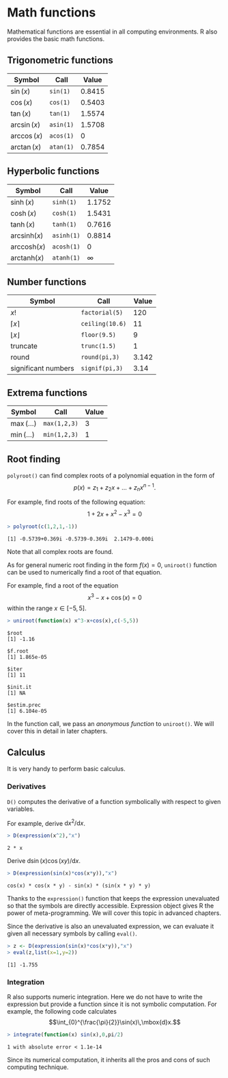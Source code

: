 

# Math functions

Mathematical functions are essential in all computing environments. R also provides the basic math functions.

## Trigonometric functions

| Symbol | Call | Value |
|--------|------|-------|
| $\sin(x)$ | `sin(1)` | 0.8415 |
| $\cos(x)$ | `cos(1)` | 0.5403 |
| $\tan(x)$ | `tan(1)` | 1.5574 |
| $\arcsin(x)$ | `asin(1)` | 1.5708 |
| $\arccos(x)$ | `acos(1)` | 0 |
| $\arctan(x)$ | `atan(1)` | 0.7854 |

## Hyperbolic functions

| Symbol | Call | Value |
|--------|------|-------|
| $\sinh(x)$ | `sinh(1)` | 1.1752 |
| $\cosh(x)$ | `cosh(1)` | 1.5431 |
| $\tanh(x)$ | `tanh(1)` | 0.7616 |
| $\mbox{arcsinh}(x)$ | `asinh(1)` | 0.8814 |
| $\mbox{arccosh}(x)$ | `acosh(1)` | 0 |
| $\mbox{arctanh}(x)$ | `atanh(1)` | &infin; |

## Number functions

| Symbol | Call | Value |
|--------|------|-------|
| $x!$ | `factorial(5)` | 120|
| $\lceil x\rceil$ | `ceiling(10.6)` | 11 |
| $\lfloor x\rfloor$ | `floor(9.5)` | 9 |
| truncate | `trunc(1.5)` | 1 |
| round | `round(pi,3)` | 3.142 |
| significant numbers | `signif(pi,3)` | 3.14 |

## Extrema functions

| Symbol | Call | Value |
|--------|------|-------|
| $\max(\ldots)$ | `max(1,2,3)` | 3 |
| $\min(\ldots)$ | `min(1,2,3)` | 1 |

## Root finding

`polyroot()` can find complex roots of a polynomial equation in the form of 
$$ p(x) = z_1 + z_2 x + \ldots + z_n x^{n-1}.$$

For example, find roots of the following equation:
$$ 1 + 2 x + x^2 - x^3 = 0 $$


```r
> polyroot(c(1,2,1,-1))
```

```
[1] -0.5739+0.369i -0.5739-0.369i  2.1479-0.000i
```

Note that all complex roots are found.

As for general numeric root finding in the form $f(x)=0$, `uniroot()` function can be used to numerically find a root of that equation.

For example, find a root of the equation $$x^3 - x + \cos(x) = 0$$ within the range $x\in[-5,5]$.


```r
> uniroot(function(x) x^3-x+cos(x),c(-5,5))
```

```
$root
[1] -1.16

$f.root
[1] 1.865e-05

$iter
[1] 11

$init.it
[1] NA

$estim.prec
[1] 6.104e-05
```

In the function call, we pass an *anonymous function* to `uniroot()`. We will cover this in detail in later chapters.

## Calculus

It is very handy to perform basic calculus. 

### Derivatives

`D()` computes the derivative of a function symbolically with respect to given variables. 

For example, derive $\mbox{d}x^{2}/\mbox{d}x$.


```r
> D(expression(x^2),"x")
```

```
2 * x
```

Derive $\mbox{d}\sin(x)\cos(xy)/\mbox{d}x$.


```r
> D(expression(sin(x)*cos(x*y)),"x")
```

```
cos(x) * cos(x * y) - sin(x) * (sin(x * y) * y)
```

Thanks to the `expression()` function that keeps the expression unevaluated so that the symbols are directly accessible. Expression object gives R the power of meta-programming. We will cover this topic in advanced chapters.

Since the derivative is also an unevaluated expression, we can evaluate it given all necessary symbols by calling `eval()`.


```r
> z <- D(expression(sin(x)*cos(x*y)),"x")
> eval(z,list(x=1,y=2))
```

```
[1] -1.755
```

### Integration

R also supports numeric integration. Here we do not have to write the expression but provide a function since it is not symbolic computation. For example, the following code calculates $$\int_{0}^{\frac{\pi}{2}}\sin(x)\,\mbox{d}x.$$


```r
> integrate(function(x) sin(x),0,pi/2)
```

```
1 with absolute error < 1.1e-14
```

Since its numerical computation, it inherits all the pros and cons of such computing technique.
